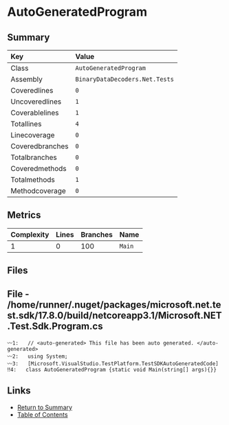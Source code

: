 ﻿# AutoGeneratedProgram

## Summary

| Key             | Value                          |
| :-------------- | :----------------------------- |
| Class           | `AutoGeneratedProgram`         |
| Assembly        | `BinaryDataDecoders.Net.Tests` |
| Coveredlines    | `0`                            |
| Uncoveredlines  | `1`                            |
| Coverablelines  | `1`                            |
| Totallines      | `4`                            |
| Linecoverage    | `0`                            |
| Coveredbranches | `0`                            |
| Totalbranches   | `0`                            |
| Coveredmethods  | `0`                            |
| Totalmethods    | `1`                            |
| Methodcoverage  | `0`                            |

## Metrics

| Complexity | Lines | Branches | Name    |
| :--------- | :---- | :------- | :------ |
| 1          | 0     | 100      | `Main`  |

## Files

## File - /home/runner/.nuget/packages/microsoft.net.test.sdk/17.8.0/build/netcoreapp3.1/Microsoft.NET.Test.Sdk.Program.cs

```CSharp
〰1:   // <auto-generated> This file has been auto generated. </auto-generated>
〰2:   using System;
〰3:   [Microsoft.VisualStudio.TestPlatform.TestSDKAutoGeneratedCode]
‼4:   class AutoGeneratedProgram {static void Main(string[] args){}}
```

## Links

* [Return to Summary](Summary.md)
* [Table of Contents](../TOC.md)

